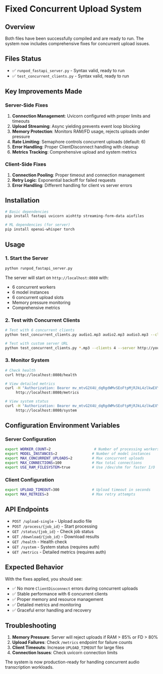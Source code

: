 # Fixed Concurrent Upload System

## Overview
Both files have been successfully compiled and are ready to run. The system now includes comprehensive fixes for concurrent upload issues.

## Files Status
- ✅ `runpod_fastapi_server.py` - Syntax valid, ready to run
- ✅ `test_concurrent_clients.py` - Syntax valid, ready to run

## Key Improvements Made

### Server-Side Fixes
1. **Connection Management**: Uvicorn configured with proper limits and timeouts
2. **Upload Streaming**: Async yielding prevents event loop blocking
3. **Memory Protection**: Monitors RAM/FD usage, rejects uploads under pressure
4. **Rate Limiting**: Semaphore controls concurrent uploads (default: 6)
5. **Error Handling**: Proper ClientDisconnect handling with cleanup
6. **Metrics Tracking**: Comprehensive upload and system metrics

### Client-Side Fixes
1. **Connection Pooling**: Proper timeout and connection management
2. **Retry Logic**: Exponential backoff for failed requests
3. **Error Handling**: Different handling for client vs server errors

## Installation

```bash
# Basic dependencies
pip install fastapi uvicorn aiohttp streaming-form-data aiofiles

# ML dependencies (for server)
pip install openai-whisper torch
```

## Usage

### 1. Start the Server
```bash
python runpod_fastapi_server.py
```

The server will start on `http://localhost:8080` with:
- 6 concurrent workers
- 6 model instances  
- 6 concurrent upload slots
- Memory pressure monitoring
- Comprehensive metrics

### 2. Test with Concurrent Clients
```bash
# Test with 6 concurrent clients
python test_concurrent_clients.py audio1.mp3 audio2.mp3 audio3.mp3 --clients 6

# Test with custom server URL
python test_concurrent_clients.py *.mp3 --clients 4 --server http://your-server:8080
```

### 3. Monitor System
```bash
# Check health
curl http://localhost:8080/health

# View detailed metrics
curl -H "Authorization: Bearer mv_mtvG2X4U_dqRgdWMvSEoFtpMjRJkL4zlkwEXYH2I" \
     http://localhost:8080/metrics

# View system status
curl -H "Authorization: Bearer mv_mtvG2X4U_dqRgdWMvSEoFtpMjRJkL4zlkwEXYH2I" \
     http://localhost:8080/system
```

## Configuration Environment Variables

### Server Configuration
```bash
export WORKER_COUNT=2                    # Number of processing workers
export MODEL_INSTANCES=2                # Number of model instances
export MAX_CONCURRENT_UPLOADS=2         # Max concurrent uploads
export MAX_CONNECTIONS=100              # Max total connections
export USE_RAM_FILESYSTEM=true          # Use /dev/shm for faster I/O
```

### Client Configuration
```bash
export UPLOAD_TIMEOUT=300               # Upload timeout in seconds
export MAX_RETRIES=3                    # Max retry attempts
```

## API Endpoints

- `POST /upload-single` - Upload audio file
- `POST /process/{job_id}` - Start processing
- `GET /status/{job_id}` - Check job status
- `GET /download/{job_id}` - Download results
- `GET /health` - Health check
- `GET /system` - System status (requires auth)
- `GET /metrics` - Detailed metrics (requires auth)

## Expected Behavior

With the fixes applied, you should see:
- ✅ No more `ClientDisconnect` errors during concurrent uploads
- ✅ Stable performance with 6 concurrent clients
- ✅ Proper memory and resource management
- ✅ Detailed metrics and monitoring
- ✅ Graceful error handling and recovery

## Troubleshooting

1. **Memory Pressure**: Server will reject uploads if RAM > 85% or FD > 80%
2. **Upload Failures**: Check `/metrics` endpoint for failure counts
3. **Client Timeouts**: Increase `UPLOAD_TIMEOUT` for large files
4. **Connection Issues**: Check uvicorn connection limits

The system is now production-ready for handling concurrent audio transcription workloads.